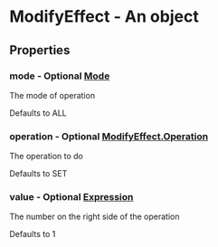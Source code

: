 

# ModifyEffect - An object



## Properties



### mode - Optional [Mode](Mode)



 The mode of operation



Defaults to ALL



### operation - Optional [ModifyEffect.Operation](ModifyEffect.Operation)



 The operation to do



Defaults to SET



### value - Optional [Expression](Expression)



 The number on the right side of the operation



Defaults to 1

